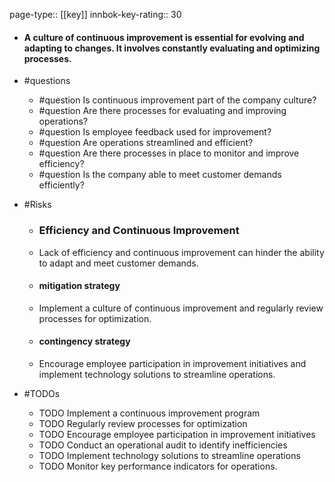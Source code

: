 page-type:: [[key]]
innbok-key-rating:: 30
- #### A culture of continuous improvement is essential for evolving and adapting to changes. It involves constantly evaluating and optimizing processes.
- #questions
  - #question Is continuous improvement part of the company culture?
  - #question Are there processes for evaluating and improving operations?
  - #question Is employee feedback used for improvement?
  - #question Are operations streamlined and efficient?
  - #question Are there processes in place to monitor and improve efficiency?
  - #question Is the company able to meet customer demands efficiently?
- #Risks

  - ### Efficiency and Continuous Improvement
  - Lack of efficiency and continuous improvement can hinder the ability to adapt and meet customer demands.
  - #### mitigation strategy
  - Implement a culture of continuous improvement and regularly review processes for optimization.
  - #### contingency strategy
  - Encourage employee participation in improvement initiatives and implement technology solutions to streamline operations.
- #TODOs
  - TODO Implement a continuous improvement program
  - TODO  Regularly review processes for optimization
  - TODO  Encourage employee participation in improvement initiatives
  - TODO Conduct an operational audit to identify inefficiencies
  - TODO  Implement technology solutions to streamline operations
  - TODO  Monitor key performance indicators for operations.



